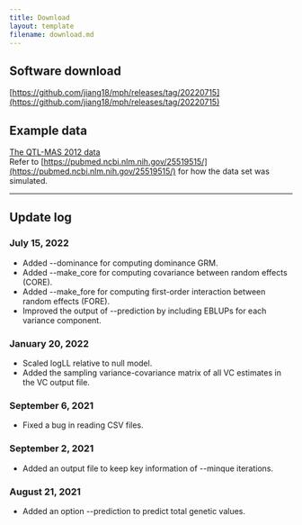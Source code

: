 ```yaml
---
title: Download
layout: template
filename: download.md
---
```


## Software download
[https://github.com/jiang18/mph/releases/tag/20220715](https://github.com/jiang18/mph/releases/tag/20220715)

## Example data
[The QTL-MAS 2012 data](https://github.com/jiang18/mph/raw/main/QTL-MAS-2012.zip)  
Refer to [https://pubmed.ncbi.nlm.nih.gov/25519515/](https://pubmed.ncbi.nlm.nih.gov/25519515/) for how the data set was simulated.

---

## Update log
### July 15, 2022
- Added --dominance for computing dominance GRM.
- Added --make_core for computing covariance between random effects (CORE).
- Added --make_fore for computing first-order interaction between random effects (FORE).
- Improved the output of --prediction by including EBLUPs for each variance component.

### January 20, 2022
- Scaled logLL relative to null model.
- Added the sampling variance-covariance matrix of all VC estimates in the VC output file.

### September 6, 2021
- Fixed a bug in reading CSV files.

### September 2, 2021
- Added an output file to keep key information of --minque iterations.

### August 21, 2021
- Added an option --prediction to predict total genetic values.
